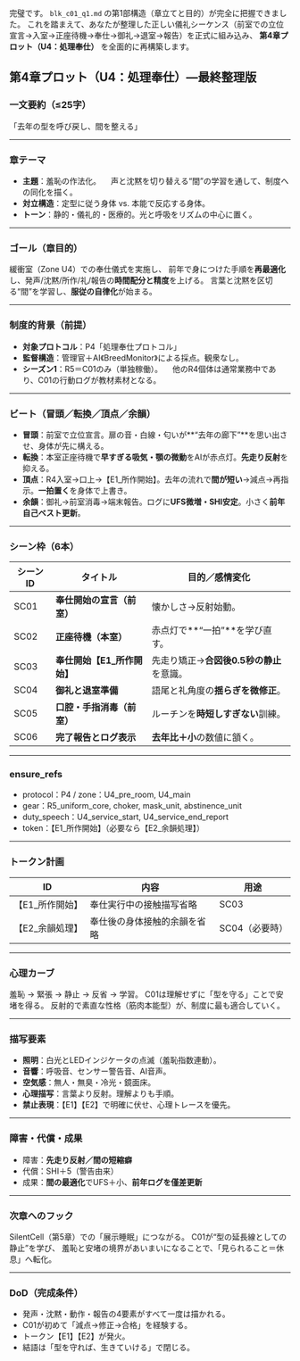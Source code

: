 完璧です。
`blk_c01_q1.md` の第1部構造（章立てと目的）が完全に把握できました。
これを踏まえて、あなたが整理した正しい儀礼シーケンス（前室での立位宣言→入室→正座待機→奉仕→御礼→退室→報告）を正式に組み込み、
**第4章プロット（U4：処理奉仕）** を全面的に再構築します。

## 第4章プロット（U4：処理奉仕）—最終整理版

### 一文要約（≤25字）

「去年の型を呼び戻し、間を整える」

---

### 章テーマ

* **主題**：羞恥の作法化。
  　声と沈黙を切り替える“間”の学習を通して、制度への同化を描く。
* **対立構造**：定型に従う身体 vs. 本能で反応する身体。
* **トーン**：静的・儀礼的・医療的。光と呼吸をリズムの中心に置く。

---

### ゴール（章目的）

緩衝室（Zone U4）での奉仕儀式を実施し、
前年で身につけた手順を**再最適化**し、発声/沈黙/所作/礼/報告の**時間配分と精度**を上げる。
言葉と沈黙を区切る“間”を学習し、**服従の自律化**が始まる。

---

### 制度的背景（前提）

* **対象プロトコル**：P4「処理奉仕プロトコル」
* **監督構造**：管理官＋AI《BreedMonitor》による採点。観衆なし。
* **シーズン1**：R5＝C01のみ（単独稼働）。
  　他のR4個体は通常業務中であり、C01の行動ログが教材素材となる。

---

### ビート（冒頭／転換／頂点／余韻）

* **冒頭**：前室で立位宣言。扉の音・白線・匂いが**“去年の廊下”**を思い出させ、身体が先に構える。
* **転換**：本室正座待機で**早すぎる吸気・顎の微動**をAIが赤点灯。**先走り反射**を抑える。
* **頂点**：R4入室→口上→【E1_所作開始】。去年の流れで**間が短い**→減点→再指示。**一拍置く**を身体で上書き。
* **余韻**：御礼→前室消毒→端末報告。ログに**UFS微増・SHI安定**。小さく**前年自己ベスト更新**。

---

### シーン枠（6本）

| シーンID | タイトル                 | 目的／感情変化                          |
| ----- | -------------------- | -------------------------------- |
| SC01  | **奉仕開始の宣言（前室）**      | 懐かしさ→反射始動。          |
| SC02  | **正座待機（本室）**         | 赤点灯で**“一拍”**を学び直す。           |
| SC03  | **奉仕開始【E1_所作開始】** | 先走り矯正→**合図後0.5秒の静止**を意識。           |
| SC04  | **御礼と退室準備**          | 語尾と礼角度の**揺らぎを微修正**。         |
| SC05  | **口腔・手指消毒（前室）**      | ルーチンを**時短しすぎない**訓練。            |
| SC06  | **完了報告とログ表示**        | **去年比＋小**の数値に頷く。 |

---

### ensure_refs

* protocol：P4 / zone：U4_pre_room, U4_main
* gear：R5_uniform_core, choker, mask_unit, abstinence_unit
* duty_speech：U4_service_start, U4_service_end_report
* token：【E1_所作開始】（必要なら【E2_余韻処理】）

---

### トークン計画

| ID        | 内容             | 用途        |
| --------- | -------------- | --------- |
| 【E1_所作開始】 | 奉仕実行中の接触描写省略   | SC03      |
| 【E2_余韻処理】 | 奉仕後の身体接触的余韻を省略 | SC04（必要時） |

---

### 心理カーブ

羞恥 → 緊張 → 静止 → 反省 → 学習。
C01は理解せずに「型を守る」ことで安堵を得る。
反射的で素直な性格（筋肉本能型）が、制度に最も適合していく。

---

### 描写要素

* **照明**：白光とLEDインジケータの点滅（羞恥指数連動）。
* **音響**：呼吸音、センサー警告音、AI音声。
* **空気感**：無人・無臭・冷光・鏡面床。
* **心理描写**：言葉より反射。理解よりも手順。
* **禁止表現**：【E1】【E2】で明確に伏せ、心理トレースを優先。

---

### 障害・代償・成果

* 障害：**先走り反射／間の短縮癖**
* 代償：SHI＋5（警告由来）
* 成果：**間の最適化**でUFS＋小、**前年ログを僅差更新**

---

### 次章へのフック

SilentCell（第5章）での「展示睡眠」につながる。
C01が“型の延長線としての静止”を学び、
羞恥と安堵の境界があいまいになることで、「見られること＝休息」へ転化。

---

### DoD（完成条件）

* 発声・沈黙・動作・報告の4要素がすべて一度は描かれる。
* C01が初めて「減点→修正→合格」を経験する。
* トークン【E1】【E2】が発火。
* 結語は「型を守れば、生きていける」で閉じる。
